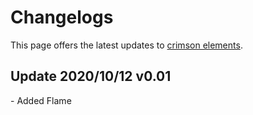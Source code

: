 <h1>Changelogs</h1>
<p>This page offers the latest updates to <a href="www.roblox.com/games/5737289265/Crimson-Elements-REMAKE">crimson elements</a>.</p>

<h2>Update 2020/10/12 v0.01</h2>
<p>
 - Added Flame
</p>
